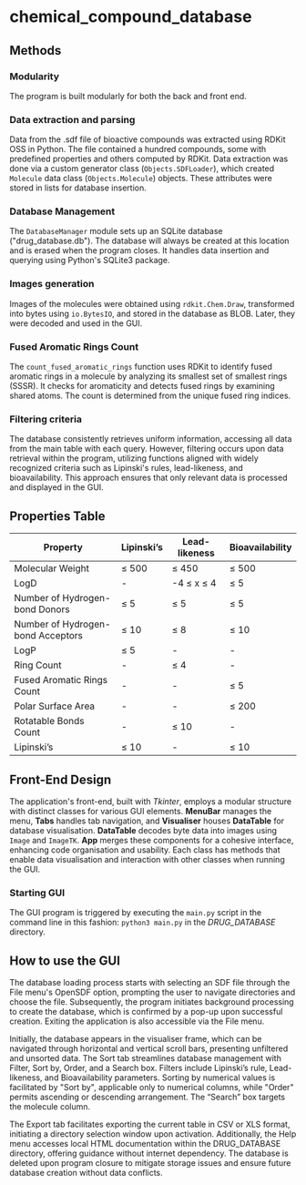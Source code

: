# chemical_compound_database

## Methods

### Modularity
The program is built modularly for both the back and front end.

### Data extraction and parsing
Data from the .sdf file of bioactive compounds was extracted using RDKit OSS in Python. The file contained a hundred compounds, some with predefined properties and others computed by RDKit. Data extraction was done via a custom generator class (`Objects.SDFLoader`), which created `Molecule` data class (`Objects.Molecule`) objects. These attributes were stored in lists for database insertion.

### Database Management
The `DatabaseManager` module sets up an SQLite database ("drug_database.db"). The database will always be created at this location and is erased when the program closes. It handles data insertion and querying using Python's SQLite3 package.

### Images generation
Images of the molecules were obtained using `rdkit.Chem.Draw`, transformed into bytes using `io.BytesIO`, and stored in the database as BLOB. Later, they were decoded and used in the GUI.

### Fused Aromatic Rings Count
The `count_fused_aromatic_rings` function uses RDKit to identify fused aromatic rings in a molecule by analyzing its smallest set of smallest rings (SSSR). It checks for aromaticity and detects fused rings by examining shared atoms. The count is determined from the unique fused ring indices.

### Filtering criteria
The database consistently retrieves uniform information, accessing all data from the main table with each query. However, filtering occurs upon data retrieval within the program, utilizing functions aligned with widely recognized criteria such as Lipinski's rules, lead-likeness, and bioavailability. This approach ensures that only relevant data is processed and displayed in the GUI.

## Properties Table

| Property                           | Lipinski’s | Lead-likeness | Bioavailability |
|------------------------------------|------------|---------------|-----------------|
| Molecular Weight                   | ≤ 500      | ≤ 450         | ≤ 500           |
| LogD                               | -          | -4 ≤ x ≤ 4    | ≤ 5             |
| Number of Hydrogen-bond Donors     | ≤ 5       | ≤ 5           | ≤ 5             |
| Number of Hydrogen-bond Acceptors   | ≤ 10      | ≤ 8           | ≤ 10            |
| LogP                               | ≤ 5       | -             | -               |
| Ring Count                         | -          | ≤ 4           | -               |
| Fused Aromatic Rings Count        | -          | -             | ≤ 5             |
| Polar Surface Area                 | -          | -             | ≤ 200           |
| Rotatable Bonds Count              | -          | ≤ 10          | -               |
| Lipinski’s                         | ≤ 10      | -             | ≤ 10            |

## Front-End Design
The application's front-end, built with *Tkinter*, employs a modular structure with distinct classes for various GUI elements. **MenuBar** manages the menu, **Tabs** handles tab navigation, and **Visualiser** houses **DataTable** for database visualisation. **DataTable** decodes byte data into images using `Image` and `ImageTK`. **App** merges these components for a cohesive interface, enhancing code organisation and usability. Each class has methods that enable data visualisation and interaction with other classes when running the GUI.

### Starting GUI
The GUI program is triggered by executing the `main.py` script in the command line in this fashion: `python3 main.py` in the *DRUG_DATABASE* directory.

## How to use the GUI
The database loading process starts with selecting an SDF file through the File menu's OpenSDF option, prompting the user to navigate directories and choose the file. Subsequently, the program initiates background processing to create the database, which is confirmed by a pop-up upon successful creation. Exiting the application is also accessible via the File menu.

Initially, the database appears in the visualiser frame, which can be navigated through horizontal and vertical scroll bars, presenting unfiltered and unsorted data. The Sort tab streamlines database management with Filter, Sort by, Order, and a Search box. Filters include Lipinski’s rule, Lead-likeness, and Bioavailability parameters. Sorting by numerical values is facilitated by "Sort by", applicable only to numerical columns, while "Order" permits ascending or descending arrangement. The “Search” box targets the molecule column.

The Export tab facilitates exporting the current table in CSV or XLS format, initiating a directory selection window upon activation. Additionally, the Help menu accesses local HTML documentation within the DRUG_DATABASE directory, offering guidance without internet dependency. The database is deleted upon program closure to mitigate storage issues and ensure future database creation without data conflicts.
